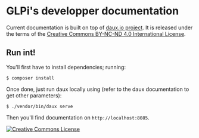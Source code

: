 # GLPi's developper documentation

Current documentation is built on top of [daux.io project](http://daux.io). It is released under the terms of the <a rel="license" href="http://creativecommons.org/licenses/by-nc-nd/4.0/">Creative Commons BY-NC-ND 4.0 International License</a>.

## Run int!

You'll first have to install dependencies; running:
```
$ composer install
```

Once done, just run daux locally using (refer to the daux documentation to get other parameters):

```
$ ./vendor/bin/daux serve
```

Then you'll find documentation on `http://localhost:8085`.


<a rel="license" href="http://creativecommons.org/licenses/by-nc-nd/4.0/"><img alt="Creative Commons License" style="border-width:0" src="https://i.creativecommons.org/l/by-nc-nd/4.0/80x15.png" /></a>
